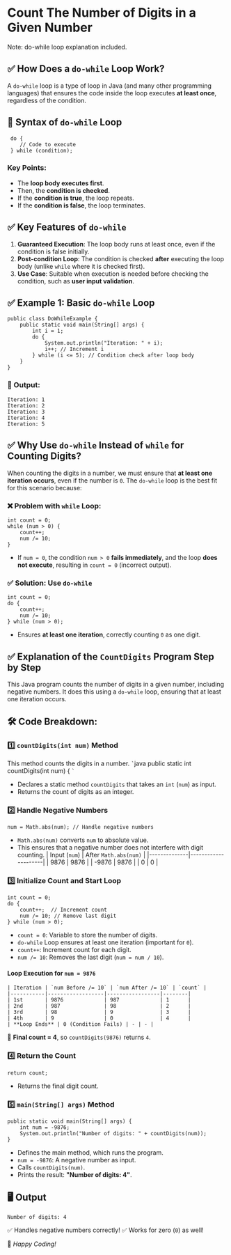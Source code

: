 # Count The Number of Digits in a Given Number 

Note: do-while loop explanation included.

## ✅ How Does a `do-while` Loop Work?

A `do-while` loop is a type of loop in Java (and many other programming languages) that ensures the code inside the loop executes **at least once**, regardless of the condition.

## 🔹 Syntax of `do-while` Loop

     do {
        // Code to execute
     } while (condition);

### Key Points:

* The **loop body executes first**.
* Then, the **condition is checked**.
* If the **condition is true**, the loop repeats.
* If the **condition is false**, the loop terminates.
## ✅ Key Features of `do-while`

1. **Guaranteed Execution**: The loop body runs at least once, even if the condition is false initially.
2. **Post-condition Loop**: The condition is checked **after** executing the loop body (unlike `while` where it is checked first).
3. **Use Case**: Suitable when execution is needed before checking the condition, such as **user input validation**.
## ✅ Example 1: Basic `do-while` Loop

    public class DoWhileExample {
        public static void main(String[] args) {
            int i = 1;
            do {
                System.out.println("Iteration: " + i);
                i++; // Increment i
            } while (i <= 5); // Condition check after loop body
        }
    }

### 🔹 Output:

    Iteration: 1
    Iteration: 2
    Iteration: 3
    Iteration: 4
    Iteration: 5

## ✅ Why Use `do-while` Instead of `while` for Counting Digits?

When counting the digits in a number, we must ensure that **at least one iteration occurs**, even if the number is `0`. The `do-while` loop is the best fit for this scenario because:

### ❌ Problem with `while` Loop:

    int count = 0;
    while (num > 0) {
        count++;
        num /= 10;
    }

* If `num = 0`, the condition `num > 0` **fails immediately**, and the loop **does not execute**, resulting in `count = 0` (incorrect output).
### ✅ Solution: Use `do-while`

    int count = 0;
    do {
        count++;
        num /= 10;
    } while (num > 0);

* Ensures **at least one iteration**, correctly counting `0` as one digit.
## ✅ Explanation of the `CountDigits` Program Step by Step

This Java program counts the number of digits in a given number, including negative numbers. It does this using a `do-while` loop, ensuring that at least one iteration occurs.

## 🛠 Code Breakdown:

### 1️⃣ `countDigits(int num)` Method

This method counts the digits in a number.
`` ` ``java
public static int countDigits(int num) {
`` ` ``

* Declares a static method `countDigits` that takes an `int` (`num`) as input.
* Returns the count of digits as an integer.
### 2️⃣ Handle Negative Numbers

    num = Math.abs(num); // Handle negative numbers

* `Math.abs(num)` converts `num` to absolute value.
* This ensures that a negative number does not interfere with digit counting.
    | Input (`num`) | After `Math.abs(num)` |
    |--------------|---------------------|
    | 9876        | 9876                |
    | -9876       | 9876                |
    | 0           | 0                    |

### 3️⃣ Initialize Count and Start Loop

    int count = 0;
    do {
        count++;  // Increment count
        num /= 10; // Remove last digit
    } while (num > 0);

* `count = 0`: Variable to store the number of digits.
* `do-while` Loop ensures at least one iteration (important for `0`).
* `count++`: Increment count for each digit.
* `num /= 10`: Removes the last digit (`num = num / 10`).
#### Loop Execution for `num = 9876`

    | Iteration | `num Before /= 10` | `num After /= 10` | `count` |
    |-----------|------------------|-----------------|--------|
    | 1st       | 9876             | 987             | 1      |
    | 2nd       | 987              | 98              | 2      |
    | 3rd       | 98               | 9               | 3      |
    | 4th       | 9                | 0               | 4      |
    | **Loop Ends** | 0 (Condition Fails) | - | - |

📌 **Final count = 4**, so `countDigits(9876)` returns `4`.

### 4️⃣ Return the Count

    return count;

* Returns the final digit count.
### 5️⃣ `main(String[] args)` Method

    public static void main(String[] args) {
        int num = -9876;
        System.out.println("Number of digits: " + countDigits(num));
    }

* Defines the main method, which runs the program.
* `num = -9876`: A negative number as input.
* Calls `countDigits(num)`.
* Prints the result: **"Number of digits: 4"**.
## 🖥 Output

    Number of digits: 4

✅ Handles negative numbers correctly!
✅ Works for zero (`0`) as well!

🚀 *Happy Coding!*

